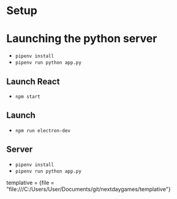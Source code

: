 # Setup

# Launching the python server
- `pipenv install`
- `pipenv run python app.py`

## Launch React
- `npm start`

## Launch 
- `npm run electron-dev`

## Server
- `pipenv install`
- `pipenv run python app.py`


templative = {file = "file:///C:/Users/User/Documents/git/nextdaygames/templative"}